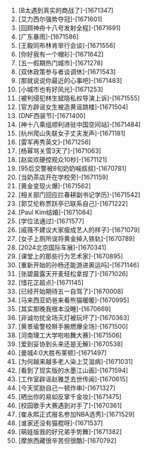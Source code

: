 
1. [B太遇到真实的商战了]-[1671347]
1. [艾力西尔强势夺冠]-[1671601]
1. [回顾神舟十八号发射全程]-[1671691]
1. [广东暴雨]-[1671586]
1. [王毅同布林肯举行会谈]-[1671556]
1. [你好我有一个帽衫]-[1671642]
1. [五一假期热门城市]-[1671278]
1. [双休政策参与者谈调休]-[1671543]
1. [那就说说你最近的心事吧]-[1671483]
1. [小城市也有好风光]-[1671253]
1. [被判侵犯林生斌隐私权导演上诉]-[1671555]
1. [官方辟谣女生被造黄谣跳楼]-[1671504]
1. [DNF西装节]-[1671400]
1. [神十八乘组顺利进驻中国空间站]-[1671484]
1. [杭州爬山失联女子丈夫发声]-[1671181]
1. [雷军再秀英文]-[1671256]
1. [杨幂骂关雪3天了]-[1671063]
1. [赵奕欢硬控观众10秒]-[1671121]
1. [95后交警被8旬奶奶喊叔叔]-[1670781]
1. [当奶茶店开在学校旁]-[1671159]
1. [黄金变现火爆]-[1671562]
1. [相关部门回应拦春耕副书记学历]-[1671542]
1. [郭艾伦称贾跃亭已联系自己]-[1671222]
1. [Paul Kim结婚]-[1671084]
1. [学位法通过]-[1671577]
1. [戚薇不建议大家瘦成艺人的样子]-[1671079]
1. [女子上厕所误将黄金掉入铁轨]-[1670789]
1. [2024北京国际车展]-[1670341]
1. [课堂上的那些行为艺术家]-[1670895]
1. [重新开始的孙杨还能游进奥运吗]-[1671146]
1. [张碧晨露天开麦轻松拿捏了]-[1671026]
1. [惜花芷超点]-[1671145]
1. [已经开始期待五一自驾了]-[1670008]
1. [马来西亚奶爸来看熊猫暖暖]-[1670995]
1. [其实那晚我根本没睡]-[1670669]
1. [非诚勿扰全场灭灯被玩坏了]-[1670363]
1. [黄景瑜警校掰手腕燃爆全场]-[1671500]
1. [河南理工大学啦啦舞大赛]-[1671506]
1. [爱到妥协到头来还是无解]-[1670538]
1. [曼城4:0大胜布莱顿]-[1671497]
1. [为何越来越多老人染上艾滋病]-[1671031]
1. [看到了现实版的水墨江山画]-[1671594]
1. [工作室辟谣赵雅芝去世传闻]-[1670615]
1. [今天奖励自己一顿炸串]-[1671327]
1. [晒出你的易如反掌千金妆]-[1671475]
1. [校园歌手大赛遇到对手了]-[1670361]
1. [崔永熙正式报名参加NBA选秀]-[1671529]
1. [谁家还没有猫棍呀]-[1671537]
1. [萌娃版我的好兄弟手势舞]-[1671382]
1. [摩旅西藏很辛苦但很酷]-[1670792]